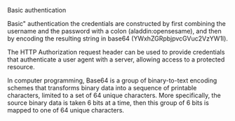Basic authentication

Basic" authentication the credentials are constructed by first combining the username and the password with a colon (aladdin:opensesame), and then by encoding the resulting string in base64 (YWxhZGRpbjpvcGVuc2VzYW1l).

The HTTP Authorization request header can be used to provide credentials that authenticate a user agent with a server, allowing access to a protected resource.

In computer programming, Base64 is a group of binary-to-text encoding schemes that transforms binary data into a sequence of printable characters, limited to a set of 64 unique characters. More specifically, the source binary data is taken 6 bits at a time, then this group of 6 bits is mapped to one of 64 unique characters.
